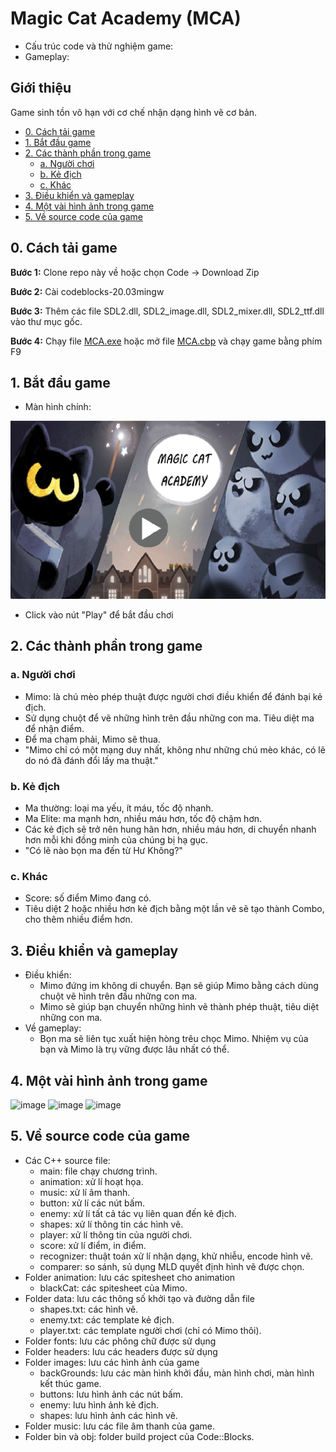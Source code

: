 # Magic Cat Academy (MCA)
- Cấu trúc code và thử nghiệm game: 
- Gameplay: 

## Giới thiệu 
Game sinh tồn vô hạn với cơ chế nhận dạng hình vẽ cơ bản.

- [0. Cách tải game](#0-cách-tải-game)
- [1. Bắt đầu game](#1-bắt-đầu-game)
- [2. Các thành phần trong game](#2-các-thành-phần-trong-game)
  * [a. Người chơi](#a-người-chơi)
  * [b. Kẻ địch](#b-kẻ-địch)
  * [c. Khác](#c-khác)
- [3. Điều khiển và gameplay](#3-điều-khiển-và-gameplay)
- [4. Một vài hình ảnh trong game](#4-một-vài-hình-ảnh-trong-game)
- [5. Về source code của game](#5-về-source-code-của-game)

## 0. Cách tải game
**Bước 1:** Clone repo này về hoặc chọn Code -> Download Zip

**Bước 2:** Cài codeblocks-20.03mingw

**Bước 3:** Thêm các file SDL2.dll, SDL2_image.dll, SDL2_mixer.dll, SDL2_ttf.dll vào thư mục gốc.

**Bước 4:** Chạy file [MCA.exe](MCA.exe) hoặc mở file [MCA.cbp](MCA.cbp) và chạy game bằng phím F9

## 1. Bắt đầu game

- Màn hình chính:

![image](https://github.com/ItsMeITUES/Magic-Cat-Academy/blob/main/images/MCA%20Screenshots/startMenu.png)

- Click vào nút "Play" để bắt đầu chơi

## 2. Các thành phần trong game
### a. Người chơi
- Mimo: là chú mèo phép thuật được người chơi điều khiển để đánh bại kẻ địch.
- Sử dụng chuột để vẽ những hình trên đầu những con ma. Tiêu diệt ma để nhận điểm.
- Để ma chạm phải, Mimo sẽ thua.
- "Mimo chỉ có một mạng duy nhất, không như những chú mèo khác, có lẽ do nó đã đánh đổi lấy ma thuật."
### b. Kẻ địch
- Ma thường: loại ma yếu, ít máu, tốc độ nhanh.
- Ma Elite: ma mạnh hơn, nhiều máu hơn, tốc độ chậm hơn.
- Các kẻ địch sẽ trở nên hung hãn hơn, nhiều máu hơn, di chuyển nhanh hơn mỗi khi đồng minh của chúng bị hạ gục.
- "Có lẽ nào bọn ma đến từ Hư Không?"
### c. Khác
- Score: số điểm Mimo đang có.
- Tiêu diệt 2 hoặc nhiều hơn kẻ địch bằng một lần vẽ sẽ tạo thành Combo, cho thêm nhiều điểm hơn.

## 3. Điều khiển và gameplay

- Điều khiển:
  * Mimo đứng im không di chuyển. Bạn sẽ giúp Mimo bằng cách dùng chuột vẽ hình trên đầu những con ma.
  * Mimo sẽ giúp bạn chuyển những hình vẽ thành phép thuật, tiêu diệt những con ma. 
- Về gameplay:
  * Bọn ma sẽ liên tục xuất hiện hòng trêu chọc Mimo. Nhiệm vụ của bạn và Mimo là trụ vững được lâu nhất có thể. 
   
## 4. Một vài hình ảnh trong game
![image](https://github.com/ItsMeITUES/Magic-Cat-Academy/assets/147250056/dd767b5b-b22a-4c71-8402-4e89f1daf84e)
![image](https://github.com/ItsMeITUES/Magic-Cat-Academy/assets/147250056/f45d0938-52e2-49cc-8eae-6c8c1b4b757c)
![image](https://github.com/ItsMeITUES/Magic-Cat-Academy/assets/147250056/3c4a898b-1d37-4956-a49a-b7e64a6e455c)


## 5. Về source code của game
- Các C++ source file:
  * main: file chạy chương trình.
  * animation: xử lí hoạt họa.
  * music: xử lí âm thanh.
  * button: xử lí các nút bấm.
  * enemy: xử lí tất cả tác vụ liên quan đến kẻ địch.
  * shapes: xử lí thông tin các hình vẽ.
  * player: xử lí thông tin của người chơi.
  * score: xử lí điểm, in điểm.
  * recognizer: thuật toán xử lí nhận dạng, khử nhiễu, encode hình vẽ.
  * comparer: so sánh, sủ dụng MLD quyết định hình vẽ được chọn. 
- Folder animation: lưu các spitesheet cho animation
  * blackCat: các spitesheet của Mimo.
- Folder data: lưu các thông số khởi tạo và đường dẫn file
  * shapes.txt: các hình vẽ.
  * enemy.txt: các template kẻ địch.
  * player.txt: các template người chơi (chỉ có Mimo thôi).
- Folder fonts: lưu các phông chữ được sử dụng
- Folder headers: lưu các headers được sử dụng
- Folder images: lưu các hình ảnh của game
  * backGrounds: lưu các màn hình khởi đầu, màn hình chơi, màn hình kết thúc game.
  * buttons: lưu hình ảnh các nút bấm.
  * enemy: lưu hình ảnh kẻ địch.
  * shapes: lưu hình ảnh các hình vẽ.
- Folder music: lưu các file âm thanh của game.
- Folder bin và obj: folder build project của Code::Blocks.
